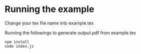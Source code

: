 # Running the example

Change your tex file name into example.tex

Running the followings to generate output.pdf from example.tex

```
npm install
node index.js
```

